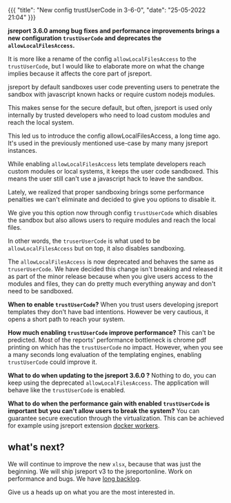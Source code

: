 ﻿

{{{
    "title": "New config trustUserCode in 3-6-0",
    "date": "25-05-2022 21:04"
}}}


**jsreport 3.6.0 among bug fixes and performance improvements brings a new configuration `trustUserCode` and deprecates the `allowLocalFilesAccess`.**

It is more like a rename of the config `allowLocalFilesAccess` to the `trustUserCode`, but I would like to elaborate more on what the change implies because it affects the core part of jsreport.

jsreport by default sandboxes user code preventing users to penetrate the sandbox with javascript known hacks or require custom nodejs modules.

This makes sense for the secure default, but often, jsreport is used only internally by trusted developers who need to load custom modules and reach the local system.

This led us to introduce the config allowLocalFilesAccess, a long time ago. It's used in the previously mentioned use-case by many many jsreport instances.

While enabling `allowLocalFilesAccess` lets template developers reach custom modules or local systems, it keeps the user code sandboxed.  This means the user still can't use a javascript hack to leave the sandbox.

Lately, we realized that proper sandboxing brings some performance penalties we can't eliminate and decided to give you options to disable it.

We give you this option now through config `trustUserCode` which disables the sandbox but also allows users to require modules and reach the local files.

In other words, the `truserUserCode` is what used to be `allowLocalFilesAccess` but on top, it also disables sandboxing.

The `allowLocalFilesAccess` is now deprecated and behaves the same as `truserUserCode`. We have decided this change isn't breaking and released it as part of the minor release because when you give users access to the modules and files, they can do pretty much everything anyway and don't need to be sandboxed.

**When to enable `trustUserCode`?**
When you trust users developing jsreport templates they don't have bad intentions.  However be very cautious, it opens a short path to reach your system.

**How much enabling `trustUserCode` improve performance?**
This can't be predicted.
Most of the reports' performance bottleneck is chrome pdf printing on which has the `trustUserCode` no impact.
However, when you see a many seconds long evaluation of the templating engines, enabling `trustUserCode` could improve it.  

**What to do when updating to the jsreport 3.6.0 ?**
Nothing to do, you can keep using the deprecated `allowLocalFilesAccess`. The application will behave like the `trustUserCode` is enabled.  

**What to do when the performance gain with enabled `trustUserCode` is important but you can't allow users to break the system?**
You can guarantee secure execution through the virtualization. This can be achieved for example using jsreport extension [docker workers](/learn/docker-workers).
## what's next?
We will continue to improve the new `xlsx`, because that was just the beginning. We will ship jsreport v3 to the jsreportonline. Work on performance and bugs. We have [long backlog](https://github.com/jsreport/jsreport/issues).

Give us a heads up on what you are the most interested in.